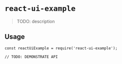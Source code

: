 # `react-ui-example`

> TODO: description

## Usage

```
const reactUiExample = require('react-ui-example');

// TODO: DEMONSTRATE API
```
